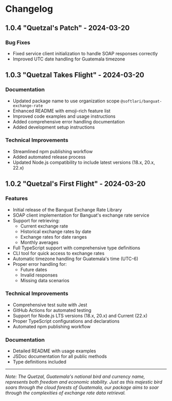# Changelog

## 1.0.4 "Quetzal's Patch" - 2024-03-20

### Bug Fixes

- Fixed service client initialization to handle SOAP responses correctly
- Improved UTC date handling for Guatemala timezone

## 1.0.3 "Quetzal Takes Flight" - 2024-03-20

### Documentation

- Updated package name to use organization scope `@softlari/banguat-exchange-rate`
- Enhanced README with emoji-rich feature list
- Improved code examples and usage instructions
- Added comprehensive error handling documentation
- Added development setup instructions

### Technical Improvements

- Streamlined npm publishing workflow
- Added automated release process
- Updated Node.js compatibility to include latest versions (18.x, 20.x, 22.x)

## 1.0.2 "Quetzal's First Flight" - 2024-03-20

### Features

- Initial release of the Banguat Exchange Rate Library
- SOAP client implementation for Banguat's exchange rate service
- Support for retrieving:
  - Current exchange rate
  - Historical exchange rates by date
  - Exchange rates for date ranges
  - Monthly averages
- Full TypeScript support with comprehensive type definitions
- CLI tool for quick access to exchange rates
- Automatic timezone handling for Guatemala's time (UTC-6)
- Proper error handling for:
  - Future dates
  - Invalid responses
  - Missing data scenarios

### Technical Improvements

- Comprehensive test suite with Jest
- GitHub Actions for automated testing
- Support for Node.js LTS versions (18.x, 20.x) and Current (22.x)
- Proper TypeScript configurations and declarations
- Automated npm publishing workflow

### Documentation

- Detailed README with usage examples
- JSDoc documentation for all public methods
- Type definitions included

---

_Note: The Quetzal, Guatemala's national bird and currency name, represents both freedom and economic stability. Just as this majestic bird soars through the cloud forests of Guatemala, our package aims to soar through the complexities of exchange rate data retrieval._
